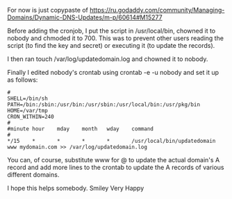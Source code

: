 For now is just copypaste of 
https://ru.godaddy.com/community/Managing-Domains/Dynamic-DNS-Updates/m-p/60614#M15277



Before adding the cronjob, I put the script in /usr/local/bin, chowned it to nobody and chmoded it to 700. This was to prevent other users reading the script (to find the key and secret) or executing it (to update the records).
 
I then ran touch /var/log/updatedomain.log and chowned it to nobody.
 
Finally I edited nobody's crontab using crontab -e -u nobody and set it up as follows:
```
#
SHELL=/bin/sh
PATH=/bin:/sbin:/usr/bin:/usr/sbin:/usr/local/bin:/usr/pkg/bin
HOME=/var/tmp
CRON_WITHIN=240
#
#minute hour    mday    month   wday    command
#
*/15    *       *       *       *       /usr/local/bin/updatedomain www mydomain.com >> /var/log/updatedomain.log
```
You can, of course, substitute www for @ to update the actual domain's A record and add more lines to the crontab to update the A records of various different domains.
 
I hope this helps somebody. Smiley Very Happy
